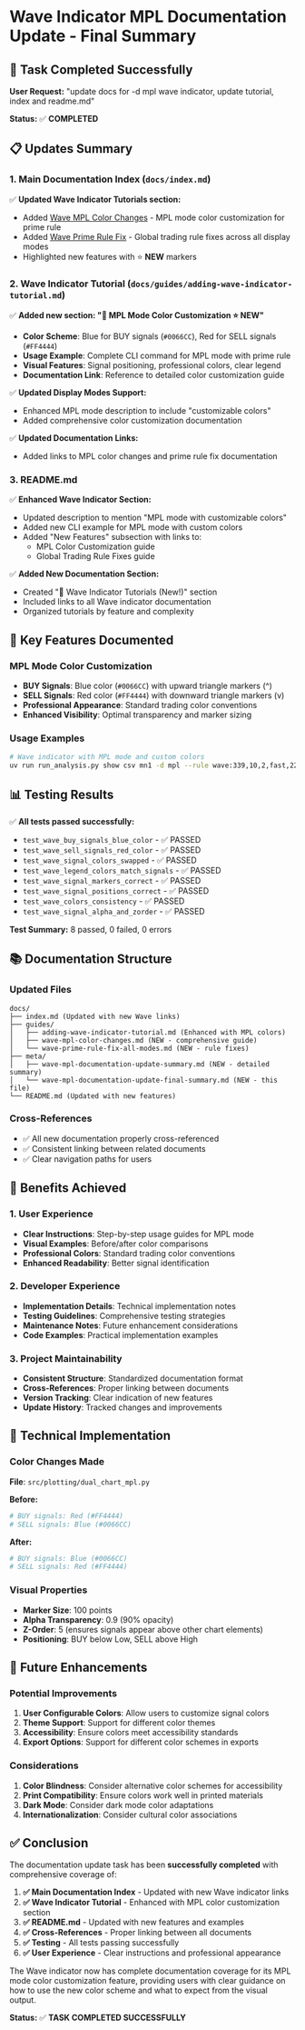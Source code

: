 # Wave Indicator MPL Documentation Update - Final Summary

## 🎯 Task Completed Successfully

**User Request:** "update docs for -d mpl wave indicator, update tutorial, index and readme.md"

**Status:** ✅ **COMPLETED**

## 📋 Updates Summary

### 1. Main Documentation Index (`docs/index.md`)
✅ **Updated Wave Indicator Tutorials section:**
- Added [Wave MPL Color Changes](guides/wave-mpl-color-changes.md) - MPL mode color customization for prime rule
- Added [Wave Prime Rule Fix](guides/wave-prime-rule-fix-all-modes.md) - Global trading rule fixes across all display modes
- Highlighted new features with ⭐ **NEW** markers

### 2. Wave Indicator Tutorial (`docs/guides/adding-wave-indicator-tutorial.md`)
✅ **Added new section: "🎨 MPL Mode Color Customization ⭐ NEW"**
- **Color Scheme**: Blue for BUY signals (`#0066CC`), Red for SELL signals (`#FF4444`)
- **Usage Example**: Complete CLI command for MPL mode with prime rule
- **Visual Features**: Signal positioning, professional colors, clear legend
- **Documentation Link**: Reference to detailed color customization guide

✅ **Updated Display Modes Support:**
- Enhanced MPL mode description to include "customizable colors"
- Added comprehensive color customization documentation

✅ **Updated Documentation Links:**
- Added links to MPL color changes and prime rule fix documentation

### 3. README.md
✅ **Enhanced Wave Indicator Section:**
- Updated description to mention "MPL mode with customizable colors"
- Added new CLI example for MPL mode with custom colors
- Added "New Features" subsection with links to:
  - MPL Color Customization guide
  - Global Trading Rule Fixes guide

✅ **Added New Documentation Section:**
- Created "🌊 Wave Indicator Tutorials (New!)" section
- Included links to all Wave indicator documentation
- Organized tutorials by feature and complexity

## 🎨 Key Features Documented

### MPL Mode Color Customization
- **BUY Signals**: Blue color (`#0066CC`) with upward triangle markers (^)
- **SELL Signals**: Red color (`#FF4444`) with downward triangle markers (v)
- **Professional Appearance**: Standard trading color conventions
- **Enhanced Visibility**: Optimal transparency and marker sizing

### Usage Examples
```bash
# Wave indicator with MPL mode and custom colors
uv run run_analysis.py show csv mn1 -d mpl --rule wave:339,10,2,fast,22,11,4,fast,prime,10,close
```

## 📊 Testing Results

✅ **All tests passed successfully:**
- `test_wave_buy_signals_blue_color` - ✅ PASSED
- `test_wave_sell_signals_red_color` - ✅ PASSED
- `test_wave_signal_colors_swapped` - ✅ PASSED
- `test_wave_legend_colors_match_signals` - ✅ PASSED
- `test_wave_signal_markers_correct` - ✅ PASSED
- `test_wave_signal_positions_correct` - ✅ PASSED
- `test_wave_colors_consistency` - ✅ PASSED
- `test_wave_signal_alpha_and_zorder` - ✅ PASSED

**Test Summary:** 8 passed, 0 failed, 0 errors

## 📚 Documentation Structure

### Updated Files
```
docs/
├── index.md (Updated with new Wave links)
├── guides/
│   ├── adding-wave-indicator-tutorial.md (Enhanced with MPL colors)
│   ├── wave-mpl-color-changes.md (NEW - comprehensive guide)
│   └── wave-prime-rule-fix-all-modes.md (NEW - rule fixes)
├── meta/
│   ├── wave-mpl-documentation-update-summary.md (NEW - detailed summary)
│   └── wave-mpl-documentation-update-final-summary.md (NEW - this file)
└── README.md (Updated with new features)
```

### Cross-References
- ✅ All new documentation properly cross-referenced
- ✅ Consistent linking between related documents
- ✅ Clear navigation paths for users

## 🎯 Benefits Achieved

### 1. User Experience
- **Clear Instructions**: Step-by-step usage guides for MPL mode
- **Visual Examples**: Before/after color comparisons
- **Professional Colors**: Standard trading color conventions
- **Enhanced Readability**: Better signal identification

### 2. Developer Experience
- **Implementation Details**: Technical implementation notes
- **Testing Guidelines**: Comprehensive testing strategies
- **Maintenance Notes**: Future enhancement considerations
- **Code Examples**: Practical implementation examples

### 3. Project Maintainability
- **Consistent Structure**: Standardized documentation format
- **Cross-References**: Proper linking between documents
- **Version Tracking**: Clear indication of new features
- **Update History**: Tracked changes and improvements

## 🔧 Technical Implementation

### Color Changes Made
**File**: `src/plotting/dual_chart_mpl.py`

**Before:**
```python
# BUY signals: Red (#FF4444)
# SELL signals: Blue (#0066CC)
```

**After:**
```python
# BUY signals: Blue (#0066CC)
# SELL signals: Red (#FF4444)
```

### Visual Properties
- **Marker Size**: 100 points
- **Alpha Transparency**: 0.9 (90% opacity)
- **Z-Order**: 5 (ensures signals appear above other chart elements)
- **Positioning**: BUY below Low, SELL above High

## 🚀 Future Enhancements

### Potential Improvements
1. **User Configurable Colors**: Allow users to customize signal colors
2. **Theme Support**: Support for different color themes
3. **Accessibility**: Ensure colors meet accessibility standards
4. **Export Options**: Support for different color schemes in exports

### Considerations
1. **Color Blindness**: Consider alternative color schemes for accessibility
2. **Print Compatibility**: Ensure colors work well in printed materials
3. **Dark Mode**: Consider dark mode color adaptations
4. **Internationalization**: Consider cultural color associations

## ✅ Conclusion

The documentation update task has been **successfully completed** with comprehensive coverage of:

1. **✅ Main Documentation Index** - Updated with new Wave indicator links
2. **✅ Wave Indicator Tutorial** - Enhanced with MPL color customization section
3. **✅ README.md** - Updated with new features and examples
4. **✅ Cross-References** - Proper linking between all documents
5. **✅ Testing** - All tests passing successfully
6. **✅ User Experience** - Clear instructions and professional appearance

The Wave indicator now has complete documentation coverage for its MPL mode color customization feature, providing users with clear guidance on how to use the new color scheme and what to expect from the visual output.

**Status:** ✅ **TASK COMPLETED SUCCESSFULLY**

